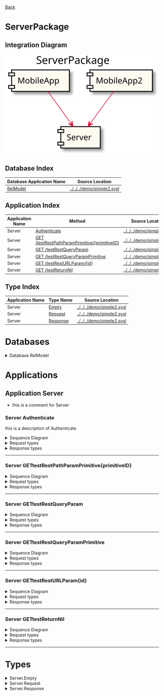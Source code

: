 

[Back](../README.md)


# ServerPackage

## Integration Diagram
![](../../../images/ThirdDivision-ServerPackage-integration.svg)








## Database Index
| Database Application Name  | Source Location |
----|----
[RelModel](#Database-RelModel) | [../../../demo/simple2.sysl](../../../demo/simple2.sysl)|  


## Application Index
| Application Name | Method | Source Location |
----|----|----
Server | [Authenticate](#Server-Authenticate) | [../../../demo/simple2.sysl](../../../demo/simple2.sysl)|  
Server | [GET /testRestPathParamPrimitive/{primitiveID}](#Server-GETtestRestPathParamPrimitive{primitiveID}) | [../../../demo/simple2.sysl](../../../demo/simple2.sysl)|  
Server | [GET /testRestQueryParam](#Server-GETtestRestQueryParam) | [../../../demo/simple2.sysl](../../../demo/simple2.sysl)|  
Server | [GET /testRestQueryParamPrimitive](#Server-GETtestRestQueryParamPrimitive) | [../../../demo/simple2.sysl](../../../demo/simple2.sysl)|  
Server | [GET /testRestURLParam/{id}](#Server-GETtestRestURLParam{id}) | [../../../demo/simple2.sysl](../../../demo/simple2.sysl)|  
Server | [GET /testReturnNil](#Server-GETtestReturnNil) | [../../../demo/simple2.sysl](../../../demo/simple2.sysl)|  

## Type Index
| Application Name | Type Name | Source Location |
----|----|----
Server | [Empty](#Server.Empty) | [../../../demo/simple2.sysl](../../../demo/simple2.sysl)|
Server | [Request](#Server.Request) | [../../../demo/simple2.sysl](../../../demo/simple2.sysl)|
Server | [Response](#Server.Response) | [../../../demo/simple2.sysl](../../../demo/simple2.sysl)|



# Databases



<details>
<summary>Database RelModel</summary>


![](../../../images/ThirdDivision-ServerPackage-RelModel-types.svg)
</details>




# Applications







## Application Server

- this is a comment for Server







### Server Authenticate
this is a description of Authenticate

<details>
<summary>Sequence Diagram</summary>

![](../../../images/ThirdDivision-ServerPackage-Server-authenticate.svg)
</details>

<details>
<summary>Request types</summary>

#### Request types





![](../../../images/ThirdDivision-ServerPackage-Server-request.svg)



</details>
<details>
<summary>Response types</summary>

#### Response types





![](../../../images/ThirdDivision-ServerPackage-Server-response.svg)



</details>

---





### Server GETtestRestPathParamPrimitive{primitiveID}


<details>
<summary>Sequence Diagram</summary>

![](../../../images/ThirdDivision-ServerPackage-Server-gettestrestpathparamprimitive{primitiveid}.svg)
</details>

<details>
<summary>Request types</summary>

#### Request types








#### Path Parameter

![](../../../images/ThirdDivision-ServerPackage-primitive-stringsimple.svg)



</details>
<details>
<summary>Response types</summary>

#### Response types





![](../../../images/ThirdDivision-ServerPackage-Server-response.svg)



</details>

---





### Server GETtestRestQueryParam


<details>
<summary>Sequence Diagram</summary>

![](../../../images/ThirdDivision-ServerPackage-Server-gettestrestqueryparam.svg)
</details>

<details>
<summary>Request types</summary>

#### Request types










#### Query Parameter

![](../../../images/ThirdDivision-ServerPackage-Server-request.svg)



#### Query Parameter

![](../../../images/ThirdDivision-ServerPackage-Server-request.svg)

</details>
<details>
<summary>Response types</summary>

#### Response types





![](../../../images/ThirdDivision-ServerPackage-Server-response.svg)



</details>

---





### Server GETtestRestQueryParamPrimitive


<details>
<summary>Sequence Diagram</summary>

![](../../../images/ThirdDivision-ServerPackage-Server-gettestrestqueryparamprimitive.svg)
</details>

<details>
<summary>Request types</summary>

#### Request types










#### Query Parameter

![](../../../images/ThirdDivision-ServerPackage-primitive-stringsimple.svg)

</details>
<details>
<summary>Response types</summary>

#### Response types





![](../../../images/ThirdDivision-ServerPackage-Server-response.svg)



</details>

---





### Server GETtestRestURLParam{id}


<details>
<summary>Sequence Diagram</summary>

![](../../../images/ThirdDivision-ServerPackage-Server-gettestresturlparam{id}.svg)
</details>

<details>
<summary>Request types</summary>

#### Request types








#### Path Parameter

![](../../../images/ThirdDivision-ServerPackage-Server-request.svg)



</details>
<details>
<summary>Response types</summary>

#### Response types





![](../../../images/ThirdDivision-ServerPackage-Server-response.svg)



</details>

---





### Server GETtestReturnNil


<details>
<summary>Sequence Diagram</summary>

![](../../../images/ThirdDivision-ServerPackage-Server-gettestreturnnil.svg)
</details>

<details>
<summary>Request types</summary>

#### Request types







</details>
<details>
<summary>Response types</summary>

#### Response types



No Response Types


</details>

---




# Types





<details>
<summary>Server.Empty</summary>

### Server.Empty

- Empty Empty Empty

![](../../../images/ThirdDivision-ServerPackage-Server-emptysimple.svg)

[Full Diagram](../../../images/ThirdDivision-ServerPackage-Server-empty.svg)

#### Fields

| Field name | Type | Description |
|----|----|----|

</details>
<details>
<summary>Server.Request</summary>

### Server.Request

- Request Request Request

![](../../../images/ThirdDivision-ServerPackage-Server-requestsimple.svg)

[Full Diagram](../../../images/ThirdDivision-ServerPackage-Server-request.svg)

#### Fields

| Field name | Type | Description |
|----|----|----|
| query | sequence of Response | |

</details>
<details>
<summary>Server.Response</summary>

### Server.Response

- Response Response Response

![](../../../images/ThirdDivision-ServerPackage-Server-responsesimple.svg)

[Full Diagram](../../../images/ThirdDivision-ServerPackage-Server-response.svg)

#### Fields

| Field name | Type | Description |
|----|----|----|
| balance | MegaDatabase.Empty | |
| query | MegaDatabase.Money | |

</details>

<div class="footer">


